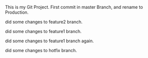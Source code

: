 This is my Git Project. First commit in master Branch, and rename to Production.

did some changes to feature2 branch.

did some changes to feature1 branch.

did some changes to feature1 branch again.

did some changes to hotfix branch.
